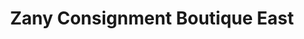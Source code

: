 ---
title: "Zany Consignment Boutique East"
url: /traverse-city/zany-consignment-boutique-east/
shop: charity
---
